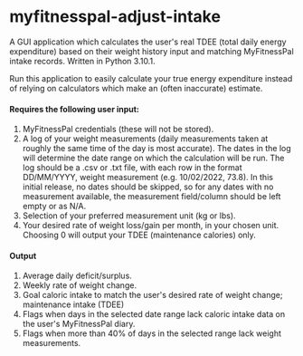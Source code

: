 # myfitnesspal-adjust-intake
A GUI application which calculates the user's real TDEE (total daily energy expenditure) based on their weight history input and matching MyFitnessPal intake records.
Written in Python 3.10.1.

Run this application to easily calculate your true energy expenditure instead of relying on calculators which make an (often inaccurate) estimate. 

#### Requires the following user input:

1. MyFitnessPal credentials (these will not be stored).
2. A log of your weight measurements (daily measurements taken at roughly the same time of the day is most accurate). The dates in the log will determine the date range on which the calculation will be run. The log should be a .csv or .txt file, with each row in the format DD/MM/YYYY, weight measurement (e.g. 10/02/2022, 73.8). In this initial release, no dates should be skipped, so for any dates with no measurement available, the measurement field/column should be left empty or as N/A.
3. Selection of your preferred measurement unit (kg or lbs).
4. Your desired rate of weight loss/gain per month, in your chosen unit. Choosing 0 will output your TDEE (maintenance calories) only.

#### Output

1. Average daily deficit/surplus.
2. Weekly rate of weight change.
3. Goal caloric intake to match the user's desired rate of weight change; maintenance intake (TDEE)
4. Flags when days in the selected date range lack caloric intake data on the user's MyFitnessPal diary.
5. Flags when more than 40% of days in the selected range lack weight measurements.
